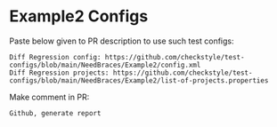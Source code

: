 # Example2 Configs
Paste below given to PR description to use such test configs:
```
Diff Regression config: https://github.com/checkstyle/test-configs/blob/main/NeedBraces/Example2/config.xml
Diff Regression projects: https://github.com/checkstyle/test-configs/blob/main/NeedBraces/Example2/list-of-projects.properties
```
Make comment in PR:
```
Github, generate report
```
